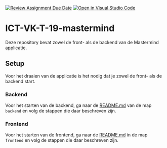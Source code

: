 [![Review Assignment Due Date](https://classroom.github.com/assets/deadline-readme-button-22041afd0340ce965d47ae6ef1cefeee28c7c493a6346c4f15d667ab976d596c.svg)](https://classroom.github.com/a/cIcZDy4I)
[![Open in Visual Studio Code](https://classroom.github.com/assets/open-in-vscode-2e0aaae1b6195c2367325f4f02e2d04e9abb55f0b24a779b69b11b9e10269abc.svg)](https://classroom.github.com/online_ide?assignment_repo_id=16738595&assignment_repo_type=AssignmentRepo)
# ICT-VK-T-19-mastermind
Deze repository bevat zowel de front- als de backend van de Mastermind applicatie.

## Setup
Voor het draaien van de applicatie is het nodig dat je zowel de front- als de backend start.

### Backend
Voor het starten van de backend, ga naar de [README.md](/backend/README.md) van de map `backend` en volg de stappen die daar beschreven zijn.

### Frontend
Voor het starten van de frontend, ga naar de [README.md](/frontend/README.md) in de map `frontend` en volg de stappen die daar beschreven zijn.